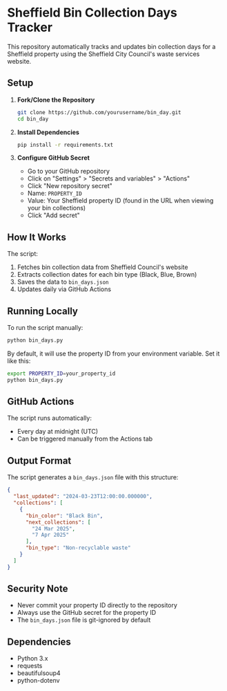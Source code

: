 # Sheffield Bin Collection Days Tracker

This repository automatically tracks and updates bin collection days for a Sheffield property using the Sheffield City Council's waste services website.

## Setup

1. **Fork/Clone the Repository**
   ```bash
   git clone https://github.com/yourusername/bin_day.git
   cd bin_day
   ```

2. **Install Dependencies**
   ```bash
   pip install -r requirements.txt
   ```

3. **Configure GitHub Secret**
   - Go to your GitHub repository
   - Click on "Settings" > "Secrets and variables" > "Actions"
   - Click "New repository secret"
   - Name: `PROPERTY_ID`
   - Value: Your Sheffield property ID (found in the URL when viewing your bin collections)
   - Click "Add secret"

## How It Works

The script:
1. Fetches bin collection data from Sheffield Council's website
2. Extracts collection dates for each bin type (Black, Blue, Brown)
3. Saves the data to `bin_days.json`
4. Updates daily via GitHub Actions

## Running Locally

To run the script manually:

```bash
python bin_days.py
```

By default, it will use the property ID from your environment variable. Set it like this:

```bash
export PROPERTY_ID=your_property_id
python bin_days.py
```

## GitHub Actions

The script runs automatically:
- Every day at midnight (UTC)
- Can be triggered manually from the Actions tab

## Output Format

The script generates a `bin_days.json` file with this structure:

```json
{
  "last_updated": "2024-03-23T12:00:00.000000",
  "collections": [
    {
      "bin_color": "Black Bin",
      "next_collections": [
        "24 Mar 2025",
        "7 Apr 2025"
      ],
      "bin_type": "Non-recyclable waste"
    }
  ]
}
```

## Security Note

- Never commit your property ID directly to the repository
- Always use the GitHub secret for the property ID
- The `bin_days.json` file is git-ignored by default

## Dependencies

- Python 3.x
- requests
- beautifulsoup4
- python-dotenv 